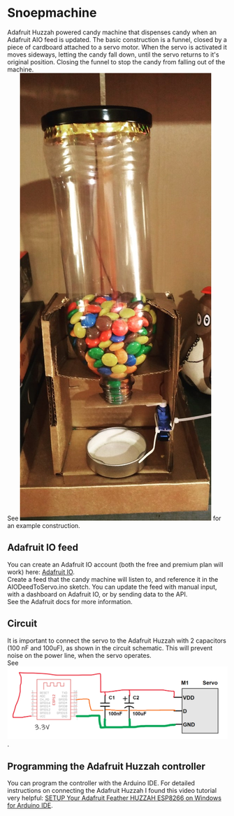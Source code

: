 # Snoepmachine
Adafruit Huzzah powered candy machine that dispenses candy when an Adafruit AIO feed is updated. 
The basic construction is a funnel, closed by a piece of cardboard attached to a servo motor. When the servo is activated it moves sideways, letting the candy fall down, until the servo returns to it's original position. Closing the funnel to stop the candy from falling out of the machine.  
See ![machine.jpg](https://github.com/n-athan/snoepmachine/blob/main/machine.jpg?raw=true) for an example construction. 

## Adafruit IO feed
You can create an Adafruit IO account (both the free and premium plan will work) here: [Adafruit IO](https://io.adafruit.com/).  
Create a feed that the candy machine will listen to, and reference it in the AIODeedToServo.ino sketch. 
You can update the feed with manual input, with a dashboard on Adafruit IO, or by sending data to the API.  
See the Adafruit docs for more information.

## Circuit
It is important to connect the servo to the Adafruit Huzzah with 2 capacitors (100 nF and 100uF), as shown in the circuit schematic. This will prevent noise on the power line, when the servo operates.  
See ![circuit.png](https://github.com/n-athan/snoepmachine/blob/main/circuit.png?raw=true). 

## Programming the Adafruit Huzzah controller
You can program the controller with the Arduino IDE. For detailed instructions on connecting the Adafruit Huzzah I found this video tutorial very helpful: [SETUP Your Adafruit Feather HUZZAH ESP8266 on Windows for Arduino IDE](https://www.youtube.com/watch?v=vAhQrldaWIY). 